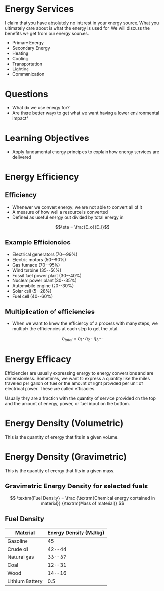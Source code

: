 # Energy Services

I claim that you have absolutely no interest in your energy source.
What you ultimately care about is what the energy is used for.  We will
discuss the benefits we get from our energy sources.

- Primary Energy
- Secondary Energy
- Heating
- Cooling
- Transportation
- Lighting
- Communication

# Questions
- What do we use energy for?
- Are there better ways to get what we want having a lower environmental
  impact?

# Learning Objectives
- Apply fundamental energy principles to explain how energy services are
  delivered

# Energy Efficiency

## Efficiency
- Whenever we convert energy, we are not able to convert all of it
- A measure of how well a resource is converted
- Defined as useful energy out divided by total energy in

<!--
MathJax has a bug and this won't render
$$\eta = \frac{E_{out}}{E_{in}}$$
-->


$$\eta = \frac{E_o}{E_i}$$


<!-- need reinforcement exercises here -->

## Example Efficiencies
- Electrical generators (70--99%)
- Electric motors (50--90%)
- Gas furnace (70--95%)
- Wind turbine (35--50%)
- Fossil fuel power plant (30--40%)
- Nuclear power plant (30--35%)
- Automobile engine (20--30%)
- Solar cell (5--28%)
- Fuel cell (40--60%)

## Multiplication of efficiencies
- When we want to know the efficiency of a process with many steps, we
  multiply the efficiencies at each step to get the total.

$$\eta_{total} = \eta_1 \cdot \eta_2 \cdot \eta_3 \cdots$$


# Energy Efficacy

Efficiencies are usually expressing energy to energy conversions and are dimensionless.
Sometimes, we want to express a quantity like the miles traveled per gallon of fuel or the amount of light provided per unit of electrical power.
These are called efficacies.

Usually they are a fraction with the quantity of service provided on the top and the amount of energy, power, or fuel input on the bottom.

# Energy Density (Volumetric)

This is the quantity of energy that fits in a given volume.

# Energy Density (Gravimetric)

This is the quantity of energy that fits in a given mass.

## Gravimetric Energy Density for selected fuels

$$ \textrm{Fuel Density} =
   \frac
   {\textrm{Chemical energy contained in material}}
   {\textrm{Mass of material}}
$$

## Fuel Density

| Material| Energy Density (MJ/kg) |
|--------|-----|
| Gasoline  | 45     |
| Crude oil | 42--44  |
| Natural gas | 33--37 |
| Coal | 12--31 |
| Wood | 14--16 |
| Lithium Battery | 0.5 |

